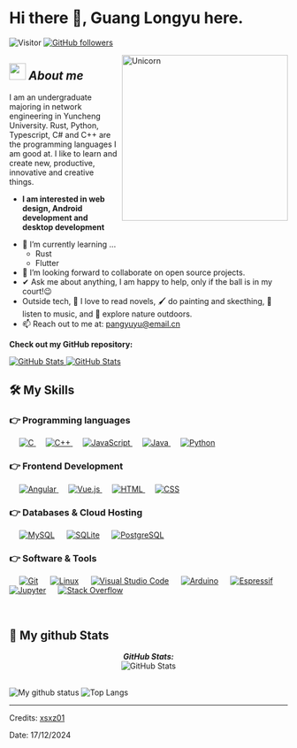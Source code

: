 # Hi there 👋, Guang Longyu here. 
![Visitor](https://visitor-badge.laobi.icu/badge?page_id=xsxz01.repoName) [![GitHub followers](https://img.shields.io/github/followers/xsxz01.svg?style=social&label=Follow)](https://github.com/xsxz01?tab=followers)<br/>

<!--
**xsxz01/xsxz01** is a ✨ _special_ ✨ repository because its `README.md` (this file) appears on your GitHub profile.
-->

<img align="right" width=300px alt="Unicorn" src="https://avatars.githubusercontent.com/u/11306322?v=4" />

## <img src="https://media.giphy.com/media/ObNTw8Uzwy6KQ/giphy.gif" width="30px">&nbsp;***About me***

I am an undergraduate majoring in network engineering in Yuncheng University. Rust, Python, Typescript, C# and C++ are the programming languages I am good at. I like to learn and create new, productive, innovative and creative things.
* **I am interested in web design, Android development and desktop development**
- 🌱 I’m currently learning ...
  - Rust
  - Flutter
- 👯 I’m looking forward to collaborate on open source projects.
- ✔ Ask me about anything, I am happy to help, only if the ball is in my court!😉<br>
- Outside tech, 📖 I love to read novels, 🖌️ do painting and skecthing, 🎵 listen to music, and 🌴 explore nature outdoors.
- 📫 Reach out to me at: <a href="mailto://pangyuyu@email.cn">pangyuyu@email.cn</a>

__Check out my GitHub repository:__

<div>
  <p>
    <a href="https://github.com/xsxz01/pocketpy_rs.git">
      <img src="https://github-readme-stats.vercel.app/api/pin/?username=xsxz01&repo=pocketpy_rs" alt="GitHub Stats" />
    </a>
    <a href="https://github.com/xsxz01/ch9329_driver_rs.git">
      <img src="https://github-readme-stats.vercel.app/api/pin/?username=xsxz01&repo=ch9329_driver_rs" alt="GitHub Stats" />
    </a>
  </p>
</div>

## 🛠️ My Skills

### 👉 Programming languages

<p align="left"> 
  &emsp; 
  <a href="https://www.cprogramming.com/" target="_blank"> 
    <img alt="C" src="https://img.shields.io/badge/C%20-%232370ED.svg?logo=c&logoColor=white">
  </a> 
  &emsp;
  <a href="https://www.w3schools.com/cpp/" target="_blank"> 
    <img alt="C++" src="https://img.shields.io/badge/C++%20-%2300599C.svg?logo=c%2B%2B&logoColor=white">
  </a> 
  &emsp;
  <a href="https://developer.mozilla.org/en-US/docs/Web/JavaScript" target="_blank"> 
     <img alt="JavaScript" src="https://img.shields.io/badge/JavaScript%20-%23F7DF1E.svg?logo=javascript&logoColor=black">
   </a>
  &emsp;
  <a href="https://www.rust-lang.org/" target="_blank"> 
    <img alt="Java" src="https://img.shields.io/badge/Rust-%23007396.svg?logo=rust&logoColor=white">
  </a>
  &emsp;
   <a href="https://www.python.org" target="_blank">
    <img alt="Python" src="https://img.shields.io/badge/Python%20-%2314354C.svg?logo=python&logoColor=white">
  </a>
</p>

### 👉 Frontend Development
<p align="left"> 
   &emsp;
  <a href="https://angular.dev/" target="_blank"> 
    <img alt="Angular" src="https://img.shields.io/badge/Angular-%23563D7C.svg?style=flat&logo=angular&logoColor=white"/>
  </a>
  &emsp;
  <a href="https://vuejs.org/" target="_blank"> 
    <img alt="Vue.js" src="https://img.shields.io/badge/Vue.js-%23563D7C.svg?style=flat&logo=vuedotjs&logoColor=white"/>
  </a>
  &emsp; 
  <a href="https://www.w3.org/html/" target="_blank"> 
   <img alt="HTML" src="https://img.shields.io/badge/HTML5%20-%23E34F26.svg?logo=html5&logoColor=white">
  </a>   
  &emsp;
  <a href="https://www.w3schools.com/css/" target="_blank">
    <img alt="CSS" src="https://img.shields.io/badge/CSS%20-%231572B6.svg?logo=css3&logoColor=white">
  </a>
</p>

### 👉 Databases & Cloud Hosting
<p align="left">
  &emsp;
    <a href="https://www.mysql.com/"><img alt="MySQL" src="https://img.shields.io/badge/MySQL-%2300f.svg?style=flat&logo=mysql&logoColor=white"></a>
  &emsp;
    <a href="https://www.sqlite.org/"><img alt="SQLite" src ="https://img.shields.io/badge/sqlite-%2307405e.svg?style=flat&logo=sqlite&logoColor=white"/></a>
  &emsp;
    <a href="https://www.postgresql.org/"><img alt="PostgreSQL" src="https://img.shields.io/badge/PostgreSQL-%23327FC7.svg?style=flat&logo=postgresql&logoColor=white"></a>
 </p>

 ### 👉 Software & Tools
 
<p>
  &emsp;
    <a href="#"><img alt="Git" src="https://img.shields.io/badge/Git%20-%23F05033.svg?logo=git&logoColor=white"></a>
  &emsp;
    <a href="#"><img alt="Linux" src="https://img.shields.io/badge/Linux-FCC624?style=flat&logo=linux&logoColor=black"></a>
  &emsp;
    <a href="#"><img alt="Visual Studio Code" src="https://img.shields.io/badge/VSCodium-0078d7.svg?logo=vscodium&logoColor=white"></a>
  &emsp;
    <a href="#"><img alt="Arduino" src="https://img.shields.io/badge/Arduino-0078d7.svg?logo=arduino&logoColor=white"></a>
  &emsp;
    <a href="#"><img alt="Espressif" src="https://img.shields.io/badge/Espressif-0078d7.svg?logo=espressif&logoColor=white"></a>
  &emsp;
    <a href="#"><img alt="Jupyter" src="https://img.shields.io/badge/Jupyter%20-%23F37626.svg?logo=Jupyter&logoColor=white"></a>
  &emsp;
    <a href="#"><img alt="Stack Overflow" src="https://img.shields.io/badge/-Stack%20Overflow-FE7A16?logo=stack-overflow&logoColor=white"></a>
  &emsp;
</p>

<br/>

<h2>👀 My github Stats</h2>

<div>
  
  <p align="center">
  <b><em>GitHub Stats:</em></b> <br/>
    <img src="https://github-readme-streak-stats.herokuapp.com/?user=xsxz01" alt="GitHub Stats" /> <br/><br/>
  
</div>

![My github status](https://github-readme-stats.vercel.app/api?username=xsxz01&show_icons=true&include_all_commits=true)
![Top Langs](https://github-readme-stats.vercel.app/api/top-langs/?username=xsxz01&layout=compact)

---------------------------------------------------------------------------------------------------------------------
Credits: <a href="https://github.com/xsxz01">xsxz01</a>

Date: 17/12/2024
